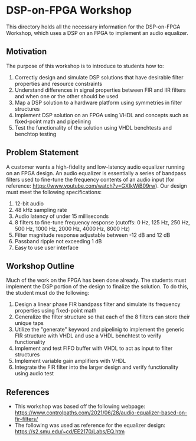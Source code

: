 # DSP-on-FPGA Workshop

This directory holds all the necessary information for the DSP-on-FPGA Workshop, which uses a DSP on an FPGA to implement an audio equalizer.

## Motivation

The purpose of this workshop is to introduce to students how to:

1. Correctly design and simulate DSP solutions that have desirable filter properties and resource constraints
2. Understand differences in signal properties between FIR and IIR filters and when one or the other should be used
3. Map a DSP solution to a hardware platform using symmetries in filter structures
4. Implement DSP solution on an FPGA using VHDL and concepts such as fixed-point math and pipelining
5. Test the functionality of the solution using VHDL benchtests and benchtop testing

## Problem Statement

A customer wants a high-fidelity and low-latency audio equalizer running on an FPGA design. An audio equalizer is essentially a series of bandpass filters used to fine-tune the frequency contents of an audio input (for reference: https://www.youtube.com/watch?v=GXIkWiB09rw). Our design must meet the following specifications:

1. 12-bit audio
2. 48 kHz sampling rate
3. Audio latency of under 15 milliseconds
4. 8 filters to fine-tune frequency response (cutoffs: 0 Hz, 125 Hz, 250 Hz, 500 Hz, 1000 Hz, 2000 Hz, 4000 Hz, 8000 Hz)
5. Filter magnitude response adjustable between -12 dB and 12 dB
6. Passband ripple not exceeding 1 dB
6. Easy to use user interface

## Workshop Outline

Much of the work on the FPGA has been done already. The students must implement the DSP portion of the design to finalize the solution. To do this, the student must do the following:

1. Design a linear phase FIR bandpass filter and simulate its frequency properties using fixed-point math
2. Generalize the filter structure so that each of the 8 filters can store their unique taps
3. Utilize the "generate" keyword and pipelinig to implement the generic FIR structure with VHDL and use a VHDL benchtest to verify functionality
4. Implement and test FIFO buffer with VHDL to act as input to filter structures
5. Implement variable gain amplifiers with VHDL
6. Integrate the FIR filter into the larger design and verify functionality using audio test

## References

* This workshop was based off the following webpage: https://www.controlpaths.com/2021/06/28/audio-equalizer-based-on-fir-filters/
* The following was used as reference for the equalizer design: https://s2.smu.edu/~cd/EE2170/Labs/EQ.htm
